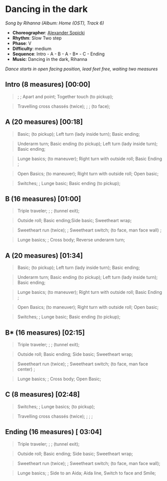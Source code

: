 # Dancing in the dark
*Song by Rihanna (Album: Home (OST), Track 6)*

* **Choreographer**: [Alexander Sopicki](mailto:cuesheets@gmx.net "cuesheets@gmx.net")
* **Rhythm**: Slow Two step
* **Phase**: V
* **Difficulty**: medium
* **Sequence**: Intro - A - B - A - B* - C - Ending
* **Music**: Dancing in the dark, Rihanna

*Dance starts in open facing position, lead feet free, waiting two measures*


## Intro (8 measures) [00:00]

> ; ; Apart and point; Together touch (to pickup);

> Travelling cross chassés (twice); ; ; (to face);

## A (20 measures) [00:18]

> Basic; (to pickup); Left turn (lady inside turn); Basic ending;

> Underarm turn; Basic ending (to pickup); Left turn (lady inside turn); Basic ending;

> Lunge basics; (to maneuver); Right turn with outside roll; Basic Ending ;

> Open Basics; (to maneuver); Right turn with outside roll; Open basic;

> Switches; ; Lunge basic; Basic ending (to pickup);

## B (16 measures) [01:00]

> Triple traveler; ; ; (tunnel exit);

> Outside roll; Basic ending;Side basic; Sweetheart wrap;

> Sweetheart run (twice); ; Sweetheart switch; (to face, man face wall) ;

> Lunge basics; ; Cross body; Reverse underarm turn;

## A (20 measures) [01:34]

> Basic; (to pickup); Left turn (lady inside turn); Basic ending;

> Underarm turn; Basic ending (to pickup); Left turn (lady inside turn); Basic ending;

> Lunge basics; (to maneuver); Right turn with outside roll; Basic Ending ;

> Open Basics; (to maneuver); Right turn with outside roll; Open basic;

> Switches; ; Lunge basic; Basic ending (to pickup);

## B* (16 measures) [02:15]

> Triple traveler; ; ; (tunnel exit);

> Outside roll; Basic ending; Side basic; Sweetheart wrap;

> Sweetheart run (twice); ; Sweetheart switch; (to face, man face center) ;

> Lunge basics; ; Cross body; Open Basic;

## C (8 measures) [02:48]

> Switches; ; Lunge basics; (to pickup);

> Travelling cross chassés (twice); ; ; ;

## Ending (16 measures) [ 03:04]

> Triple traveler; ; ; (tunnel exit);

> Outside roll; Basic ending; Side basic; Sweetheart wrap;

> Sweetheart run (twice); ; Sweetheart switch;  (to face, man face wall);

> Lunge basics; ; Side to an Aida; Aida line, Switch to face and Smile;
